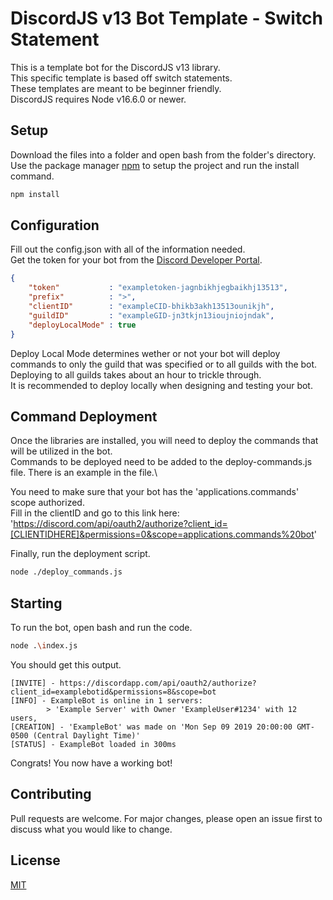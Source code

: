 # DiscordJS v13 Bot Template - Switch Statement

This is a template bot for the DiscordJS v13 library.\
This specific template is based off switch statements.\
These templates are meant to be beginner friendly.\
DiscordJS requires Node v16.6.0 or newer.

## Setup

Download the files into a folder and open bash from the folder's directory.\
Use the package manager [npm](https://www.npmjs.com/get-npm) to setup the project and run the install command.

```bash
npm install
```

## Configuration

Fill out the config.json with all of the information needed.\
Get the token for your bot from the [Discord Developer Portal](https://discordapp.com/developers/applications/).

```json
{
    "token"           : "exampletoken-jagnbikhjegbaikhj13513",
    "prefix"          : ">",
    "clientID"        : "exampleCID-bhikb3akh13513ounikjh",
    "guildID"         : "exampleGID-jn3tkjn13ioujniojndak",
    "deployLocalMode" : true
}
```

Deploy Local Mode determines wether or not your bot will deploy commands to only the guild that was specified or to all guilds with the bot.\
Deploying to all guilds takes about an hour to trickle through.\
It is recommended to deploy locally when designing and testing your bot.

## Command Deployment

Once the libraries are installed, you will need to deploy the commands that will be utilized in the bot.\
Commands to be deployed need to be added to the deploy-commands.js file. There is an example in the file.\

You need to make sure that your bot has the 'applications.commands' scope authorized.\
Fill in the clientID and go to this link here:\
'https://discord.com/api/oauth2/authorize?client_id=[CLIENTIDHERE]&permissions=0&scope=applications.commands%20bot'

Finally, run the deployment script.

```bash
node ./deploy_commands.js
```

## Starting

To run the bot, open bash and run the code.

```bash
node .\index.js
```

You should get this output.

```
[INVITE] - https://discordapp.com/api/oauth2/authorize?client_id=examplebotid&permissions=8&scope=bot
[INFO] - ExampleBot is online in 1 servers:
        > 'Example Server' with Owner 'ExampleUser#1234' with 12 users,
[CREATION] - 'ExampleBot' was made on 'Mon Sep 09 2019 20:00:00 GMT-0500 (Central Daylight Time)'
[STATUS] - ExampleBot loaded in 300ms
```

Congrats! You now have a working bot!

## Contributing
Pull requests are welcome. For major changes, please open an issue first to discuss what you would like to change.

## License
[MIT](https://choosealicense.com/licenses/mit/)
